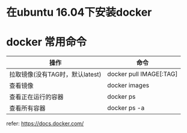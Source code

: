 # 在ubuntu 16.04下安装docker


# docker 常用命令
|操作|命令|
|---|----|
|拉取镜像(没有TAG时，默认latest)|docker pull IMAGE[:TAG]|
|查看镜像|docker images|
|查看正在运行的容器|docker ps|
|查看所有容器|docker ps -a|

refer: https://docs.docker.com/
